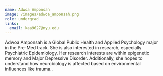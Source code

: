```yaml
---
name: Adwoa Amponsah
image: /images/adwoa_amponsah.png
role: undergrad
links:
  email: kaa9627@nyu.edu
---
```


Adwoa Amponsah is a Global Public Health and Applied Psychology major in the Pre-Med track. She is also interested in research, especially Psychiatric Epidemiology. Her research interests are within epigenetic memory and Major Depressive Disorder. Additionally, she hopes to understand how neurobiology is affected based on environmental influences like trauma..
